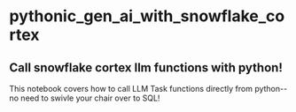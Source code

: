 # pythonic_gen_ai_with_snowflake_cortex
## **Call snowflake cortex llm functions with python!**

This notebook covers how to call LLM Task functions directly from python--no need to swivle your chair over to SQL!
